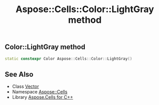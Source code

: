 ﻿---
title: Aspose::Cells::Color::LightGray method
linktitle: LightGray
second_title: Aspose.Cells for C++ API Reference
description: 'How to use LightGray method of Aspose::Cells::Color class in C++.'
type: docs
weight: 8000
url: /cpp/aspose.cells/color/lightgray/
---
## Color::LightGray method




```cpp
static constexpr Color Aspose::Cells::Color::LightGray()
```

## See Also

* Class [Vector](../../vector/)
* Namespace [Aspose::Cells](../../)
* Library [Aspose.Cells for C++](../../../)
